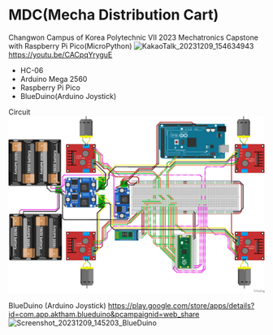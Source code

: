 # MDC(Mecha Distribution Cart)
Changwon Campus of Korea Polytechnic VII 2023 Mechatronics Capstone with Raspberry Pi Pico(MicroPython)
![KakaoTalk_20231209_154634943](https://github.com/KaitouJoker/MDC/assets/35037436/6809b85c-f9e1-4b30-a06b-a65c3382de05)
https://youtu.be/CACpqYryguE

- HC-06
- Arduino Mega 2560
- Raspberry Pi Pico
- BlueDuino(Arduino Joystick)

Circuit
![Circuit](https://github.com/KaitouJoker/MDC/blob/main/Circuit%20Diagram/V2%20Sketch.png)

BlueDuino (Arduino Joystick)
https://play.google.com/store/apps/details?id=com.app.aktham.blueduino&pcampaignid=web_share
![Screenshot_20231209_145203_BlueDuino](https://github.com/KaitouJoker/MDC/assets/35037436/d869c101-0819-4c4d-ab74-bebdbdb07198)
